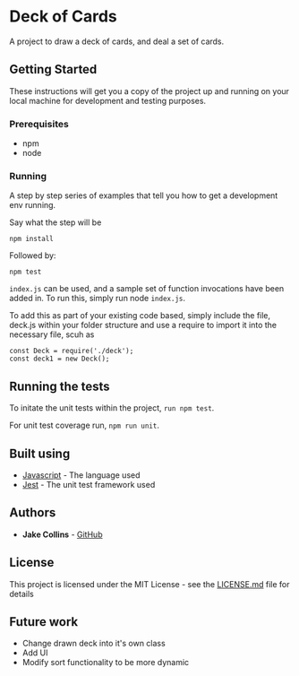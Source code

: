 # Deck of Cards
A project to draw a deck of cards, and deal a set of cards.


## Getting Started

These instructions will get you a copy of the project up and running on your local machine for development and testing purposes.

### Prerequisites
* npm
* node

### Running

A step by step series of examples that tell you how to get a development env running.

Say what the step will be

```
npm install
```
Followed by:

```
npm test
```

`index.js` can be used, and a sample set of function invocations have been added in. To run this, simply run node `index.js`.

To add this as part of your existing code based, simply include the file, deck.js within your folder structure and use a require to import it into the necessary file, scuh as

```
const Deck = require('./deck');
const deck1 = new Deck();
```

## Running the tests

To initate the unit tests within the project, `run npm test`.

For unit test coverage run, `npm run unit`. 

## Built using

* [Javascript](https://developer.mozilla.org/en-US/docs/Web/JavaScript) - The language used
* [Jest](https://jestjs.io) - The unit test framework used

## Authors

* **Jake Collins** - [GitHub](https://github.com/jakec11/deck-of-cards)

## License
This project is licensed under the MIT License - see the [LICENSE.md](LICENSE.md) file for details

## Future work

* Change drawn deck into it's own class
* Add UI
* Modify sort functionality to be more dynamic